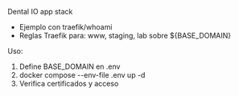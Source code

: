 Dental IO app stack

- Ejemplo con traefik/whoami
- Reglas Traefik para: www, staging, lab sobre ${BASE_DOMAIN}

Uso:
1) Define BASE_DOMAIN en .env
2) docker compose --env-file .env up -d
3) Verifica certificados y acceso

